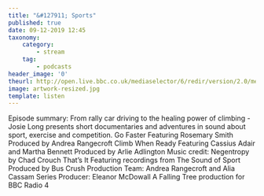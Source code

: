```yaml
---
title: "&#127911; Sports"
published: true
date: 09-12-2019 12:45
taxonomy:
    category:
        - stream
    tag:
        - podcasts
header_image: '0'
theurl: http://open.live.bbc.co.uk/mediaselector/6/redir/version/2.0/mediaset/audio-nondrm-download/proto/http/vpid/p07vzfj8.mp3
image: artwork-resized.jpg
template: listen
--- 
```

Episode summary: From rally car driving to the healing power of climbing - Josie Long presents short documentaries and adventures in sound about sport, exercise and competition. Go Faster Featuring Rosemary Smith Produced by Andrea Rangecroft Climb When Ready Featuring Cassius Adair and Martha Bennett Produced by Arlie Adlington Music credit: Negentropy by Chad Crouch That’s It Featuring recordings from The Sound of Sport Produced by Bus Crush Production Team: Andrea Rangecroft and Alia Cassam Series Producer: Eleanor McDowall A Falling Tree production for BBC Radio 4
